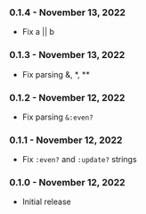 ### 0.1.4 - November 13, 2022

- Fix a || b

### 0.1.3 - November 13, 2022

- Fix parsing &, *, **

### 0.1.2 - November 12, 2022

- Fix parsing `&:even?`

### 0.1.1 - November 12, 2022

- Fix `:even?` and `:update?` strings

### 0.1.0 - November 12, 2022

- Initial release
